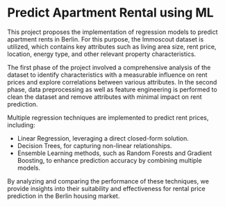 # Predict Apartment Rental using ML

This project proposes the implementation of regression models to predict apartment rents in Berlin. For this purpose, the Immoscout dataset is utilized, which contains key attributes such as living area size, rent price, location, energy type, and other relevant property characteristics.

The first phase of the project involved a comprehensive analysis of the dataset to identify characteristics with a measurable influence on rent prices and explore correlations between various attributes. In the second phase, data preprocessing as well as feature engineering is performed to clean the dataset and remove attributes with minimal impact on rent prediction.

Multiple regression techniques are implemented to predict rent prices, including:

- Linear Regression, leveraging a direct closed-form solution.
- Decision Trees, for capturing non-linear relationships.
- Ensemble Learning methods, such as Random Forests and Gradient Boosting, to enhance prediction accuracy by combining multiple models.


By analyzing and comparing the performance of these techniques, we provide insights into their suitability and effectiveness for rental price prediction in the Berlin housing market.

 
